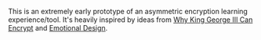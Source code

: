 This is an extremely early prototype of an asymmetric encryption
learning experience/tool. It's heavily inspired by ideas from
[Why King George III Can Encrypt][george] and [Emotional Design][].

[george]: https://freedom-to-tinker.com/blog/randomwalker/why-king-george-iii-can-encrypt/
[Emotional Design]: https://en.wikipedia.org/wiki/Emotional_Design
